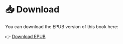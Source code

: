 # 📥 Download

You can download the EPUB version of this book here:

👉 [Download EPUB](static/Discovery.epub)

<!-- 👉 [Download EPUB]({{ book.url }}static/Discovery.epub)

👉 [Download EPUB]({{ book.url }}static/Discovery.epub) -->



